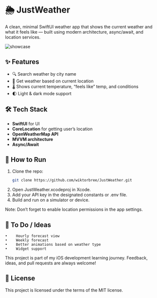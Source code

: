 # 🌦️ JustWeather

A clean, minimal SwiftUI weather app that shows the current weather and what it feels like — built using modern architecture, async/await, and location services.

![showcase](https://github.com/user-attachments/assets/fadb567f-e760-444b-9c6f-0731141ce148)


## ✨ Features

- 🔍 Search weather by city name
- 📍 Get weather based on current location
- 🌡️ Shows current temperature, “feels like” temp, and conditions
- 🌓 Light & dark mode support

## 🛠 Tech Stack

- **SwiftUI** for UI
- **CoreLocation** for getting user’s location
- **OpenWeatherMap API**
- **MVVM architecture**
- **Async/Await**

## 🚀 How to Run

1. Clone the repo:
   ```bash
   git clone https://github.com/wiktorbree/JustWeather.git
   ```
2.    Open JustWeather.xcodeproj in Xcode.
3.    Add your API key in the designated constants or .env file.
4.    Build and run on a simulator or device.

Note: Don’t forget to enable location permissions in the app settings.

## 🧪 To Do / Ideas
    •    Hourly forecast view
    •    Weekly forecast
    •    Better animations based on weather type
    •    Widget support
    
This project is part of my iOS development learning journey. Feedback, ideas, and pull requests are always welcome!

## 📄 License

This project is licensed under the terms of the MIT license.
